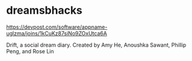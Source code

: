 # dreamsbhacks

https://devpost.com/software/appname-uglzma/joins/1kCuKz87siNo9ZOxUtca6A

Drift, a social dream diary.
Created by Amy He, Anoushka Sawant, Phillip Peng, and Rose Lin
